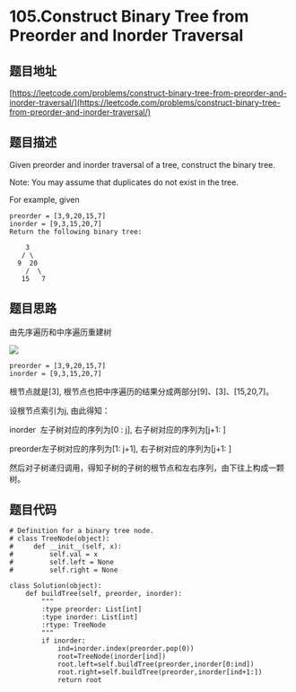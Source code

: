 105.Construct Binary Tree from Preorder and Inorder Traversal
=============================================================

题目地址
-------
[https://leetcode.com/problems/construct-binary-tree-from-preorder-and-inorder-traversal/](https://leetcode.com/problems/construct-binary-tree-from-preorder-and-inorder-traversal/)

题目描述
-------

Given preorder and inorder traversal of a tree, construct the binary tree.

Note:
You may assume that duplicates do not exist in the tree.

For example, given
```
preorder = [3,9,20,15,7]
inorder = [9,3,15,20,7]
Return the following binary tree:

    3
   / \
  9  20
    /  \
   15   7
```

题目思路
-------
由先序遍历和中序遍历重建树

![](https://assets.leetcode.com/static_assets/discuss/uploads/files/1486248260436-screenshot-2017-02-04-17.44.08.png)

```
preorder = [3,9,20,15,7]
inorder = [9,3,15,20,7]
```

根节点就是[3], 根节点也把中序遍历的结果分成两部分[9]、[3]、[15,20,7]。

设根节点索引为j, 由此得知：

inorder  左子树对应的序列为[0 : j], 右子树对应的序列为[j+1: ]

preorder左子树对应的序列为[1: j+1], 右子树对应的序列为[j+1: ]

然后对子树递归调用，得知子树的子树的根节点和左右序列，由下往上构成一颗树。


题目代码
-------
```
# Definition for a binary tree node.
# class TreeNode(object):
#     def __init__(self, x):
#         self.val = x
#         self.left = None
#         self.right = None

class Solution(object):
    def buildTree(self, preorder, inorder):
        """
        :type preorder: List[int]
        :type inorder: List[int]
        :rtype: TreeNode
        """
        if inorder:
            ind=inorder.index(preorder.pop(0))
            root=TreeNode(inorder[ind])
            root.left=self.buildTree(preorder,inorder[0:ind])
            root.right=self.buildTree(preorder,inorder[ind+1:])
            return root 
```

